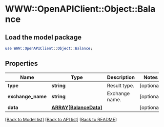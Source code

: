 # WWW::OpenAPIClient::Object::Balance

## Load the model package
```perl
use WWW::OpenAPIClient::Object::Balance;
```

## Properties
Name | Type | Description | Notes
------------ | ------------- | ------------- | -------------
**type** | **string** | Result type. | [optional] 
**exchange_name** | **string** | Exchange name. | [optional] 
**data** | [**ARRAY[BalanceData]**](BalanceData.md) |  | [optional] 

[[Back to Model list]](../README.md#documentation-for-models) [[Back to API list]](../README.md#documentation-for-api-endpoints) [[Back to README]](../README.md)


